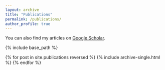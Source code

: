 ```yaml
---
layout: archive
title: "Publications"
permalink: /publications/
author_profile: true
---
```


You can also find my articles on [Google Scholar](https://scholar.google.com/citations?user=gLpK-rUAAAAJ&hl=en).

{% include base_path %}

{% for post in site.publications reversed %}
  {% include archive-single.html %}
{% endfor %}
